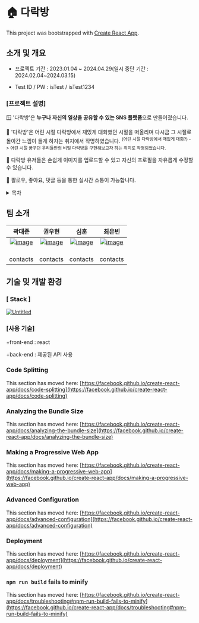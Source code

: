 # 🏠 다락방

This project was bootstrapped with [Create React App](https://github.com/facebook/create-react-app).

## 소개 및 개요

+ 프로젝트 기간 : 2023.01.04 ~ 2024.04.29(일시 중단 기간 : 2024.02.04~2024.03.15)

+ Test ID / PW : isTest / isTest1234

### [프로젝트 설명]

🪟 '다락방'은 **누구나 자신의 일상을 공유할 수 있는 SNS 플랫폼**으로 만들어졌습니다.

🎈 '다락방'은 어린 시절 다락방에서 재밌게 대화했던 시절을 떠올리며 다시금 그 시절로 돌아간 느낌이 들게 하자는 취지에서 작명하였습니다.
<sup>(어린 시절 다락방에서 재밌게 대화?) -> 어린 시절 꿈꾸던 우리들만의 비밀 다락방을 구현해보고자 하는 취지로 작명되었습니다. </sup>

🤳 다락방 유저들은 손쉽게 이미지를 업로드할 수 있고 자신의 프로필을 자유롭게 수정할 수 있습니다.

🚀 팔로우, 좋아요, 댓글 등을 통한 실시간 소통이 가능합니다.

<details>
<summary>목차</summary>

하나

둘

셋
</details>

## 팀 소개

| 곽대준 | 권우현 |  심훈  |  최은빈 | 
| :---: | :---: | :---: | :---: |
| <a href="https://imgbb.com/"><img src="https://i.ibb.co/Zm9yn2x/image.jpg" alt="image" border="0"></a><br /><a target='_blank' href='https://poetandpoem.com/analysis-of-poem-jerusalem-by-william-blake'></a><br />  | <a href="https://imgbb.com/"><img src="https://i.ibb.co/Zm9yn2x/image.jpg" alt="image" border="0"></a><br /><a target='_blank' href='https://poetandpoem.com/analysis-of-poem-jerusalem-by-william-blake'></a><br />  | <a href="https://imgbb.com/"><img src="https://i.ibb.co/Zm9yn2x/image.jpg" alt="image" border="0"></a><br /><a target='_blank' href='https://poetandpoem.com/analysis-of-poem-jerusalem-by-william-blake'></a><br />  | <a href="https://imgbb.com/"><img src="https://i.ibb.co/Zm9yn2x/image.jpg" alt="image" border="0"></a><br /><a target='_blank' href='https://poetandpoem.com/analysis-of-poem-jerusalem-by-william-blake'></a><br />  |
| contacts  | contacts  | contacts  | contacts  |

## 기술 밎 개발 환경

### [ Stack ]

<a href="https://ibb.co/0fLK8n0"><img src="https://i.ibb.co/HryC1Kc/Untitled.png" alt="Untitled" border="0"></a>

### [사용 기술]
  +front-end : react
  
  +back-end : 제공된 API 사용
### Code Splitting

This section has moved here: [https://facebook.github.io/create-react-app/docs/code-splitting](https://facebook.github.io/create-react-app/docs/code-splitting)

### Analyzing the Bundle Size

This section has moved here: [https://facebook.github.io/create-react-app/docs/analyzing-the-bundle-size](https://facebook.github.io/create-react-app/docs/analyzing-the-bundle-size)

### Making a Progressive Web App

This section has moved here: [https://facebook.github.io/create-react-app/docs/making-a-progressive-web-app](https://facebook.github.io/create-react-app/docs/making-a-progressive-web-app)

### Advanced Configuration

This section has moved here: [https://facebook.github.io/create-react-app/docs/advanced-configuration](https://facebook.github.io/create-react-app/docs/advanced-configuration)

### Deployment

This section has moved here: [https://facebook.github.io/create-react-app/docs/deployment](https://facebook.github.io/create-react-app/docs/deployment)

### `npm run build` fails to minify

This section has moved here: [https://facebook.github.io/create-react-app/docs/troubleshooting#npm-run-build-fails-to-minify](https://facebook.github.io/create-react-app/docs/troubleshooting#npm-run-build-fails-to-minify)
